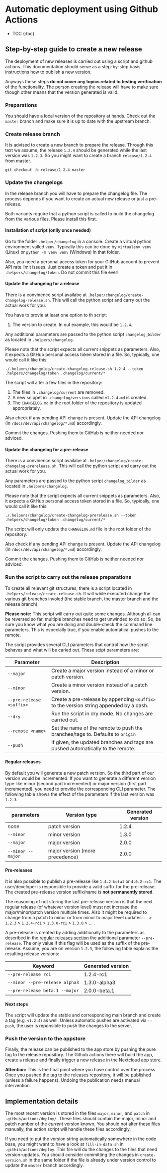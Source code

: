 # Automatic deployment using Github Actions

* TOC
{:toc}

## Step-by-step guide to create a new release
The deployment of new releases is carried out using a script and github actions.
This documentation should serve as a step-by-step basis instructions how to publish a new version.

Anyways these steps **do not cover any topics related to testing verification** of the functionality.
The person creating the release will have to make sure though other means that the version generated is valid.

### Preparations

You should have a local version of the repository at hands.
Check out the `master` branch and make sure it is up to date with the upstream branch.

### Create release branch

It is advised to create a new branch to prepare the release.
Through this text we assume, the release `1.2.4` should be generated while the last version was `1.2.3`.
So you might want to create a branch `release/1.2.4` from master.
```
git checkout -b release/1.2.4 master
```

### Update the changelogs

In the release branch you will have to prepare the changelog file.
The process depends if you want to create an actual new release or just a pre-release.

Both variants require that a python script is called to build the changelog from the various files.
Please install this first.

#### Installation of script (onlly once needed)

Go to the folder `.helper/changelog` in a console.
Create a virtual python environment valled `venv`.
Typically this can be done by `virtualenv venv` (Linux) or `python -m venv venv` (Windows) in that folder.

Also, you need a personal access token for your GitHub account to prevent API rate limit issues.
Just create a token and put it in `.helpers/changelog/token`.
Do not commit this file ever!

#### Update the changelog for a release

There is a convinence script availabe at `.helper/changelog/create-changelog-release.sh`.
This will call the python script and carry out the actual work for you.

You have to provie at least one option to th script:

1. The version to create. In out example, this would be `1.2.4`.

Any additional parameters are passed to the python script `changelog_bilder` as located in `.helpers/changelog`.

Please note that the script expects all current snippets as parameters.
Also, it expects a GitHub personal access token stored in a file.
So, typically, one would call it like this:

```shell
./.helpers/changelog/create-changelog-release.sh 1.2.4 --token .helpers/changelog/token .changelog/current/*
```

The script will alter a few files in the repository:

1. The files in `.changelog/current` are removed.
2. A new snippet in `.changelog/versions` called `v1.2.4.md` is created.
3. The `CHANGELOG.md` in the root folder of the repository is updated appropriately.

Also check if any pending API change is present.
Update the API changelog (in `/docs/dev/api/changelog/*.md`) accordingly.

Commit the changes.
Pushing them to GitHub is neither needed nor adviced.

#### Update the changelog for a pre-release

There is a convinence script availabe at `.helper/changelog/create-changelog-prerelease.sh`.
This will call the python script and carry out the actual work for you.

Any parameters are passed to the python script `changelog_bilder` as located in `.helpers/changelog`.

Please note that the script expects all current snippets as parameters.
Also, it expects a GitHub personal access token stored in a file.
So, typically, one would call it like this:

```shell
./.helpers/changelog/create-changelog-prerelease.sh --token .helpers/changelog/token .changelog/current/*
```

The script will only update the `CHANGELOG.md` file in the root folder of the repository.

Also check if any pending API change is present.
Update the API changelog (in `/docs/dev/api/changelog/*.md`) accordingly.

Commit the changes.
Pushing them to GitHub is neither needed nor adviced.

### Run the script to carry out the release preparations

To create all relevant git structures, there is a script located in `.helpers/release/create-release.sh`.
It will while executed change the various git branches involed (the stable branch, the master branch and the release branch).

**Please note:**
This script will carry out quite some changes.
Although all can be reversed so far, multiple branches need to get unwinded to do so.
So, be sure you know what you are doing and double-check the command line parameters.
This is especially true, if you enable automatical pushes to the remote.

The script provides several CLI parameters that control how the script behaves and what will be caried out.
These scipt parameters are:

| Parameter | Description |
|-----------|-------------|
| `--major` | Create a major version instead of a minor or patch version. |
| `--minor` | Create a minor version instead of a patch version. |
| `--pre-release <suffix>` | Create a pre-release by appending `<suffix>` to the version string appended by a dash. |
| `--dry` | Run the script in dry mode. No changes are carried out. |
| `--remote <name>` | Set the name of the remote to push the branches/tags to. Defaults to `origin` |
| `--push` | If given, the updated branches and tags are pushed automatically to the remote. |

#### Regular releases

By default you will generate a new patch version.
So the third part of our version would be incremented.
If you want to generate a different version type like minor (second part incremented) or major version (first part incremented), you need to provide the corresponding CLI parameter.
The following table shows the effect of the parameters if the last version was `1.2.3`.

| parameters | Version type | Generated version |
|---|---|---|
| _none_ | patch version | 1.2.4 |
| `--minor` | minor version | 1.3.0 |
| `--major` | major version | 2.0.0 |
| `--minor --major` | major version (more precedence) | 2.0.0 |

#### Pre-releases

It is also possible to publish a pre-release like `1.4.2-beta1` or `4.0.2-rc1`.
The user/developer is responsible to provide a valid suffix for the pre-release.
The created pre-release version suffix/name is **not permanently stored**.

The reasoning of not storing the last pre-release version is that the next regular release (of whatever version level) must not increase the major/minor/patch version multiple times.
Also it might be required to change from a patch to minor or from minor to major level updates:
... > `1.2.3` > `1.2.4-rc1` > `1.3.0-rc1` > `1.3.0` > ... .

A pre-release is created by adding additionally to the parameters as described in the [regular releases section](#regular-releases) the additional parameter `--pre-release`.
The only value if this flag will be used as the suffix of the pre-release.
Assume, you are on version `1.2.3`, the following table explains the resulting release versions:

| Keyword | Generated version |
|---|---|
| `--pre-release rc1` | 1.2.4-rc1 |
| `--minor --pre-release alpha3` | 1.3.0-alpha3 |
| `--pre-release beta.1 --major` | 2.0.0-beta.1 |

#### Next steps

The script will update the stable and corresponding main branch and create a tag (e.g. `v1.2.4`) as well.
Unless automatic pushes are activated via `--push`, the user is reponsible to push the changes to the server.

### Push the version to the appstore

Finally, the release can be published to the app store by pushing the pure tag to the release repository.
The Github actions there will build the app, create a release and finally trigger a new release in the Nextcloud app store.

**Attention:**
This is the final point where you have control over the process.
Once you pushed the tag to the releases repository, it will be published (unless a failure happens).
Undoing the publication needs manual intervention.

## Implementation details

The most recent version is stored in the files `major`, `minor`, and `patch` in `.github/actions/deploy/`.
These files should contain the major, minor and patch number of the *current* version known.
You should not alter these files manually, the action script will handle these files accordingly.

If you need to put the version string automatically somewhere in the code base, you might want to have a look at `fill-in-data.sh` in `.githib/actions/deploy`.
This file will du the changes to the files that need version-updates.
You should consider committing the changes in `create-version.sh` in the same folder if the file is already under version control to update the `master` branch accordingly.
